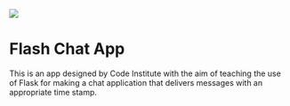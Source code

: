 <img src="https://codeinstitute.s3.amazonaws.com/fullstack/ci_logo_small.png" style="margin: 0;">

# Flash Chat App

This is an app designed by Code Institute with the aim of teaching the use of Flask for making a chat application that delivers messages with an appropriate time stamp.

